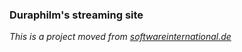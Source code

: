 ### Duraphilm's streaming site

_This is a project moved from [softwareinternational.de](http://softwareinternational.de/duraphilms)_
